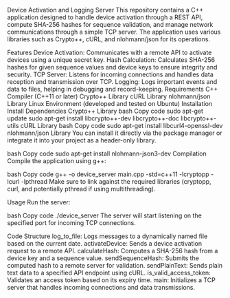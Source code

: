 Device Activation and Logging Server
This repository contains a C++ application designed to handle device activation through a REST API, compute SHA-256 hashes for sequence validation, and manage network communications through a simple TCP server. The application uses various libraries such as Crypto++, cURL, and nlohmann/json for its operations.

Features
Device Activation: Communicates with a remote API to activate devices using a unique secret key.
Hash Calculation: Calculates SHA-256 hashes for given sequence values and device keys to ensure integrity and security.
TCP Server: Listens for incoming connections and handles data reception and transmission over TCP.
Logging: Logs important events and data to files, helping in debugging and record-keeping.
Requirements
C++ Compiler (C++11 or later)
Crypto++ Library
cURL Library
nlohmann/json Library
Linux Environment (developed and tested on Ubuntu)
Installation
Install Dependencies
Crypto++ Library
bash
Copy code
sudo apt-get update
sudo apt-get install libcrypto++-dev libcrypto++-doc libcrypto++-utils
cURL Library
bash
Copy code
sudo apt-get install libcurl4-openssl-dev
nlohmann/json Library
You can install it directly via the package manager or integrate it into your project as a header-only library.

bash
Copy code
sudo apt-get install nlohmann-json3-dev
Compilation
Compile the application using g++:

bash
Copy code
g++ -o device_server main.cpp -std=c++11 -lcryptopp -lcurl -lpthread
Make sure to link against the required libraries (cryptopp, curl, and potentially pthread if using multithreading).

Usage
Run the server:

bash
Copy code
./device_server
The server will start listening on the specified port for incoming TCP connections.

Code Structure
log_to_file: Logs messages to a dynamically named file based on the current date.
activateDevice: Sends a device activation request to a remote API.
calculateHash: Computes a SHA-256 hash from a device key and a sequence value.
sendSequenceHash: Submits the computed hash to a remote server for validation.
sendPlainText: Sends plain text data to a specified API endpoint using cURL.
is_valid_access_token: Validates an access token based on its expiry time.
main: Initializes a TCP server that handles incoming connections and data transmissions.